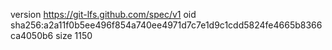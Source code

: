 version https://git-lfs.github.com/spec/v1
oid sha256:a2a11f0b5ee496f854a740ee4971d7c7e1d9c1cdd5824fe4665b8366ca4050b6
size 1150
